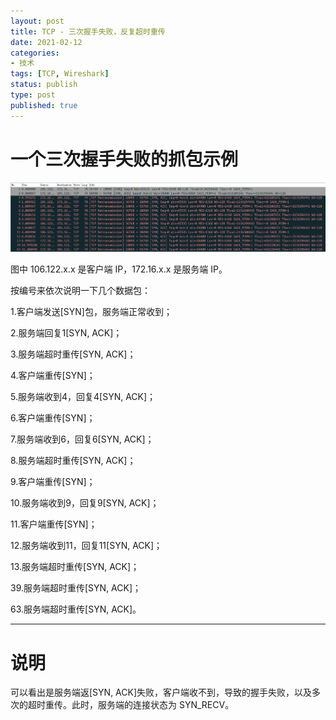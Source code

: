 ```yaml
---
layout: post
title: TCP - 三次握手失败，反复超时重传
date: 2021-02-12
categories:
- 技术
tags: [TCP, Wireshark]
status: publish
type: post
published: true
---
```


# 一个三次握手失败的抓包示例

![握手失败重传.png](/images/blog_img/20210212/握手失败重传.png)

图中 106.122.x.x 是客户端 IP，172.16.x.x 是服务端 IP。

按编号来依次说明一下几个数据包：

1.客户端发送[SYN]包，服务端正常收到；

2.服务端回复1[SYN, ACK]；

3.服务端超时重传[SYN, ACK]；

4.客户端重传[SYN]；

5.服务端收到4，回复4[SYN, ACK]；

6.客户端重传[SYN]；

7.服务端收到6，回复6[SYN, ACK]；

8.服务端超时重传[SYN, ACK]；

9.客户端重传[SYN]；

10.服务端收到9，回复9[SYN, ACK]；

11.客户端重传[SYN]；

12.服务端收到11，回复11[SYN, ACK]；

13.服务端超时重传[SYN, ACK]；

39.服务端超时重传[SYN, ACK]；

63.服务端超时重传[SYN, ACK]。

---

# 说明

可以看出是服务端返[SYN, ACK]失败，客户端收不到，导致的握手失败，以及多次的超时重传。此时，服务端的连接状态为 SYN_RECV。
